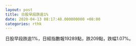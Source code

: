 ```yaml
---
layout: post
title: 日股早段跌逾1%
date: 2020-04-13 08:17:48.000000000 +08:00
categories: rthk
---
```


日股早段跌逾1%，日經指數報19289點，跌209點，跌幅1.07%。
